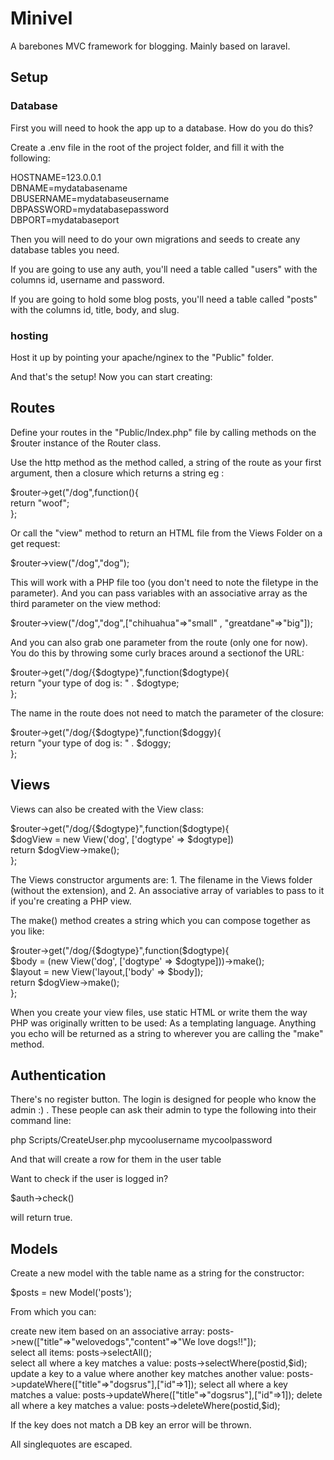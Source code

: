 # Minivel

A barebones MVC framework for blogging. Mainly based on laravel.

## Setup

### Database

First you will need to hook the app up to a database. How do you do this?

Create a .env file in the root of the project folder, and fill it with the following:

HOSTNAME=123.0.0.1   
DBNAME=mydatabasename   
DBUSERNAME=mydatabaseusername   
DBPASSWORD=mydatabasepassword   
DBPORT=mydatabaseport   

Then you will need to do your own migrations and seeds to create any database tables you need. 

If you are going to use any auth, you'll need a table called "users" with the columns id, username and password.

If you are going to hold some blog posts, you'll need a table called "posts" with the columns id, title, body, and slug. 

### hosting

Host it up by pointing your apache/nginex to the "Public" folder. 

And that's the setup! Now you can start creating: 

## Routes

Define your routes in the "Public/Index.php" file by calling methods on the $router instance of the Router class. 

Use the http method as the method called, a string of the route as your first argument, then a closure which returns a string eg : 

$router->get("/dog",function(){   
    return "woof";   
};  

Or call the "view" method to return an HTML file from the Views Folder on a get request: 

$router->view("/dog","dog");

This will work with a PHP file too (you don't need to note the filetype in the parameter). And you can pass variables with an associative array as the third parameter on the view method:

$router->view("/dog","dog",["chihuahua"=>"small" , "greatdane"=>"big"]);

And you can also grab one parameter from the route (only one for now). You do this by throwing some curly braces around a sectionof the URL: 

$router->get("/dog/{$dogtype}",function($dogtype){   
    return "your type of dog is: " . $dogtype;   
};   

The name in the route does not need to match the parameter of the closure: 

$router->get("/dog/{$dogtype}",function($doggy){   
    return "your type of dog is: " . $doggy;   
};

## Views

Views can also be created with the View class:

$router->get("/dog/{$dogtype}",function($dogtype){   
    $dogView = new View('dog', ['dogtype' => $dogtype])   
    return $dogView->make();   
};

The Views constructor arguments are: 1. The filename in the Views folder (without the extension), and 2. An associative array of variables to pass to it if you're creating a PHP view.

The make() method creates a string which you can compose together as you like:

$router->get("/dog/{$dogtype}",function($dogtype){   
    $body = (new View('dog', ['dogtype' => $dogtype]))->make();   
    $layout = new View('layout,['body' => $body]);   
    return $dogView->make();   
};  

When you create your view files, use static HTML or write them the way PHP was originally written to be used: As a templating language. Anything you echo will be returned as a string to wherever you are calling the "make" method.

## Authentication

There's no register button. The login is designed for people who know the admin :) . These people can ask their admin to type the following into their command line: 

php Scripts/CreateUser.php mycoolusername mycoolpassword

And that will create a row for them in the user table

Want to check if the user is logged in? 

$auth->check() 

will return true.

## Models

Create a new model with the table name as a string for the constructor:

 $posts = new Model('posts');   

From which you can: 

create new item based on an associative array:                      posts->new(["title"=>"welovedogs","content"=>"We love dogs!!"]);   
select all items:                                                   posts->selectAll();   
select all where a key matches a value:                             posts->selectWhere(postid,$id);   
update a key to a value where another key matches another value:    posts->updateWhere(["title"=>"dogsrus"],["id"=>1]);   
select all where a key matches a value:                             posts->updateWhere(["title"=>"dogsrus"],["id"=>1]);    
delete all where a key matches a value:                             posts->deleteWhere(postid,$id);   

If the key does not match a DB key an error will be thrown.   

All singlequotes are escaped.